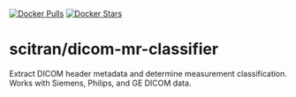 [![Docker Pulls](https://img.shields.io/docker/pulls/scitran/dicom-mr-classifier.svg)](https://hub.docker.com/r/scitran/dicom-mr-classifier/)
[![Docker Stars](https://img.shields.io/docker/stars/scitran/dicom-mr-classifier.svg)](https://hub.docker.com/r/scitran/dicom-mr-classifier/)

# scitran/dicom-mr-classifier
Extract DICOM header metadata and determine measurement classification. Works with Siemens, Philips, and GE DICOM data.
